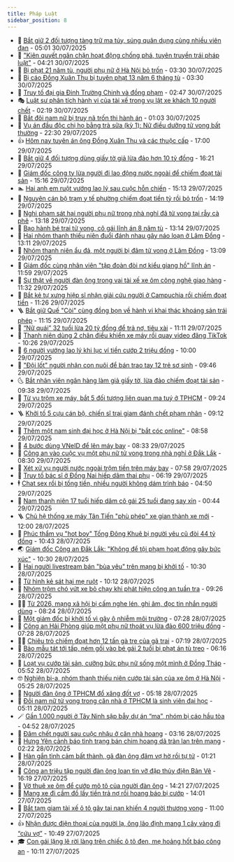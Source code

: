 ```yaml
---
title: Pháp Luật
sidebar_position: 8
---
```


<!-- dantri-phap-luat:START -->
- 🌊 [Bắt giữ 2 đối tượng tàng trữ ma túy, súng quân dụng cùng nhiều viên đạn](https://dantri.com.vn/phap-luat/bat-giu-2-doi-tuong-tang-tru-ma-tuy-sung-quan-dung-cung-nhieu-vien-dan-20250730115021411.htm) - 05:01 30/07/2025
- 🐲 [&quot;Kiên quyết ngăn chặn hoạt động chống phá, tuyên truyền trái pháp luật&quot;](https://dantri.com.vn/phap-luat/kien-quyet-ngan-chan-hoat-dong-chong-pha-tuyen-truyen-trai-phap-luat-20250730110504929.htm) - 04:21 30/07/2025
- 🌁 [Bị phạt 21 năm tù, người phụ nữ ở Hà Nội bỏ trốn](https://dantri.com.vn/phap-luat/bi-phat-21-nam-tu-nguoi-phu-nu-o-ha-noi-bo-tron-20250730102535373.htm) - 03:30 30/07/2025
- 🎃 [Bị cáo Đồng Xuân Thụ bị tuyên phạt 13 năm 6 tháng tù](https://dantri.com.vn/phap-luat/bi-cao-dong-xuan-thu-bi-tuyen-phat-13-nam-6-thang-tu-20250730100049526.htm) - 03:30 30/07/2025
- 🦅 [Truy tố đại gia Đinh Trường Chinh và đồng phạm](https://dantri.com.vn/phap-luat/truy-to-dai-gia-dinh-truong-chinh-va-dong-pham-20250730091812743.htm) - 02:47 30/07/2025
- 🎭 [Luật sư phân tích hành vi của tài xế trong vụ lật xe khách 10 người chết](https://dantri.com.vn/phap-luat/luat-su-phan-tich-hanh-vi-cua-tai-xe-trong-vu-lat-xe-khach-10-nguoi-chet-20250730085808659.htm) - 02:19 30/07/2025
- 🤗 [Bắt đôi nam nữ bị truy nã trốn thi hành án](https://dantri.com.vn/phap-luat/bat-doi-nam-nu-bi-truy-na-tron-thi-hanh-an-20250730071429162.htm) - 01:03 30/07/2025
- 🚀 [Vụ án đầu độc chị họ bằng trà sữa &lpar;kỳ 1&rpar;: Nữ điều dưỡng tử vong bất thường](https://dantri.com.vn/phap-luat/vu-an-dau-doc-chi-ho-bang-tra-sua-ky-1-nu-dieu-duong-tu-vong-bat-thuong-20250729221957810.htm) - 22:30 29/07/2025
- 👍 [Hôm nay tuyên án ông Đồng Xuân Thụ và các thuộc cấp](https://dantri.com.vn/phap-luat/hom-nay-tuyen-an-ong-dong-xuan-thu-va-cac-thuoc-cap-20250729210547826.htm) - 17:00 29/07/2025
- 🧐 [Bắt giữ 4 đối tượng dùng giấy tờ giả lừa đảo hơn 10 tỷ đồng](https://dantri.com.vn/phap-luat/bat-giu-4-doi-tuong-dung-giay-to-gia-lua-dao-hon-10-ty-dong-20250729230721668.htm) - 16:21 29/07/2025
- 🫶 [Giám đốc công ty lừa người đi lao động nước ngoài để chiếm đoạt tài sản](https://dantri.com.vn/phap-luat/giam-doc-cong-ty-lua-nguoi-di-lao-dong-nuoc-ngoai-de-chiem-doat-tai-san-20250729215130873.htm) - 15:16 29/07/2025
- 🏊 [Hai anh em ruột vướng lao lý sau cuộc hỗn chiến](https://dantri.com.vn/phap-luat/hai-anh-em-ruot-vuong-lao-ly-sau-cuoc-hon-chien-20250729215759101.htm) - 15:13 29/07/2025
- 🌋 [Nguyên cán bộ trạm y tế phường chiếm đoạt tiền tỷ rồi bỏ trốn](https://dantri.com.vn/phap-luat/nguyen-can-bo-tram-y-te-phuong-chiem-doat-tien-ty-roi-bo-tron-20250729211512623.htm) - 14:19 29/07/2025
- 👹 [Nghi phạm sát hại người phụ nữ trong nhà nghỉ đã tử vong tại rẫy cà phê](https://dantri.com.vn/phap-luat/nghi-pham-sat-hai-nguoi-phu-nu-trong-nha-nghi-da-tu-vong-tai-ray-ca-phe-20250729195425394.htm) - 13:18 29/07/2025
- 🫣 [Bạo hành bé trai tử vong, cô gái lĩnh án 8 năm tù](https://dantri.com.vn/phap-luat/bao-hanh-be-trai-tu-vong-co-gai-linh-an-8-nam-tu-20250729194117419.htm) - 13:14 29/07/2025
- 🎃 [Hai nhóm thanh thiếu niên đuổi đánh nhau gây náo loạn ở Lâm Đồng](https://dantri.com.vn/phap-luat/hai-nhom-thanh-thieu-nien-duoi-danh-nhau-gay-nao-loan-o-lam-dong-20250729194632964.htm) - 13:11 29/07/2025
- 🌝 [Nhóm thanh niên ẩu đả, một người bị đâm tử vong ở Lâm Đồng](https://dantri.com.vn/phap-luat/nhom-thanh-nien-au-da-mot-nguoi-bi-dam-tu-vong-o-lam-dong-20250729190957962.htm) - 13:09 29/07/2025
- 🚀 [Giám đốc cùng nhân viên &quot;tập đoàn đòi nợ kiểu giang hồ&quot; lĩnh án](https://dantri.com.vn/phap-luat/giam-doc-cung-nhan-vien-tap-doan-doi-no-kieu-giang-ho-linh-an-20250729185153073.htm) - 11:59 29/07/2025
- 🥷 [Sự thật về người đàn ông trong vai tài xế xe ôm công nghệ giao hàng](https://dantri.com.vn/phap-luat/su-that-ve-nguoi-dan-ong-trong-vai-tai-xe-xe-om-cong-nghe-giao-hang-20250729181336011.htm) - 11:32 29/07/2025
- 👺 [Bắt kẻ tự xưng hiệp sĩ nhận giải cứu người ở Campuchia rồi chiếm đoạt tiền](https://dantri.com.vn/phap-luat/bat-ke-tu-xung-hiep-si-nhan-giai-cuu-nguoi-o-campuchia-roi-chiem-doat-tien-20250729180728860.htm) - 11:26 29/07/2025
- 🪜 [Bắt giữ Quế &quot;Còi&quot; cùng đồng bọn về hành vi khai thác khoáng sản trái phép](https://dantri.com.vn/phap-luat/bat-giu-que-coi-cung-dong-bon-ve-hanh-vi-khai-thac-khoang-san-trai-phep-20250729174410330.htm) - 11:15 29/07/2025
- 🦄 [“Nữ quái” 32 tuổi lừa 20 tỷ đồng để trả nợ, tiêu xài](https://dantri.com.vn/phap-luat/nu-quai-32-tuoi-lua-20-ty-dong-de-tra-no-tieu-xai-20250729173903556.htm) - 11:11 29/07/2025
- 🦍 [Thanh niên dùng 2 chân điều khiển xe máy rồi quay video đăng TikTok](https://dantri.com.vn/phap-luat/thanh-nien-dung-2-chan-dieu-khien-xe-may-roi-quay-video-dang-tiktok-20250729164329559.htm) - 10:26 29/07/2025
- 🌁 [6 người vướng lao lý khi lục ví tiền cướp 2 triệu đồng](https://dantri.com.vn/phap-luat/6-nguoi-vuong-lao-ly-khi-luc-vi-tien-cuop-2-trieu-dong-20250729144250402.htm) - 10:00 29/07/2025
- 💯 [&quot;Đội lốt&quot; người nhận con nuôi để bán trao tay 12 trẻ sơ sinh](https://dantri.com.vn/phap-luat/doi-lot-nguoi-nhan-con-nuoi-de-ban-trao-tay-12-tre-so-sinh-20250729163546613.htm) - 09:46 29/07/2025
- 🌜 [Bắt nhân viên ngân hàng làm giả giấy tờ, lừa đảo chiếm đoạt tài sản](https://dantri.com.vn/phap-luat/bat-nhan-vien-ngan-hang-lam-gia-giay-to-lua-dao-chiem-doat-tai-san-20250729161816897.htm) - 09:38 29/07/2025
- 👹 [Từ vụ trộm xe máy, bắt 5 đối tượng liên quan ma tuý ở TPHCM](https://dantri.com.vn/phap-luat/tu-vu-trom-xe-may-bat-5-doi-tuong-lien-quan-ma-tuy-o-tphcm-20250729154553636.htm) - 09:24 29/07/2025
- 🪜 [Khởi tố 5 cựu cán bộ, chiến sĩ trại giam đánh chết phạm nhân](https://dantri.com.vn/phap-luat/khoi-to-5-cuu-can-bo-chien-si-trai-giam-danh-chet-pham-nhan-20250729160349048.htm) - 09:12 29/07/2025
- 🦩 [Thêm một nam sinh đại học ở Hà Nội bị &quot;bắt cóc online&quot;](https://dantri.com.vn/phap-luat/them-mot-nam-sinh-dai-hoc-o-ha-noi-bi-bat-coc-online-20250729155049730.htm) - 08:58 29/07/2025
- 💂 [4 bước dùng VNeID để lên máy bay](https://dantri.com.vn/phap-luat/4-buoc-dung-vneid-de-len-may-bay-20250729153018745.htm) - 08:33 29/07/2025
- 💃 [Công an vào cuộc vụ một phụ nữ tử vong trong nhà nghỉ ở Đắk Lắk](https://dantri.com.vn/phap-luat/cong-an-vao-cuoc-vu-mot-phu-nu-tu-vong-trong-nha-nghi-o-dak-lak-20250729151531241.htm) - 08:30 29/07/2025
- 🧐 [Xét xử vụ người nước ngoài trộm tiền trên máy bay](https://dantri.com.vn/phap-luat/xet-xu-vu-nguoi-nuoc-ngoai-trom-tien-tren-may-bay-20250729145254402.htm) - 07:58 29/07/2025
- 🤗 [Truy tố bác sĩ ở Đồng Nai hiếp dâm thai phụ](https://dantri.com.vn/phap-luat/truy-to-bac-si-o-dong-nai-hiep-dam-thai-phu-20250729125745283.htm) - 06:19 29/07/2025
- 🕴 [Chat sex rồi bị tống tiền, nhiều người không dám trình báo](https://dantri.com.vn/phap-luat/chat-sex-roi-bi-tong-tien-nhieu-nguoi-khong-dam-trinh-bao-20250729113818563.htm) - 04:50 29/07/2025
- 🐎 [Nam thanh niên 17 tuổi hiếp dâm cô gái 25 tuổi đang say xỉn](https://dantri.com.vn/phap-luat/nam-thanh-nien-17-tuoi-hiep-dam-co-gai-25-tuoi-dang-say-xin-20250728222654692.htm) - 00:44 29/07/2025
- 🪜 [Chủ hệ thống xe máy Tân Tiến &quot;phù phép&quot; xe gian thành xe mới](https://dantri.com.vn/phap-luat/chu-he-thong-xe-may-tan-tien-phu-phep-xe-gian-thanh-xe-moi-20250728181853691.htm) - 12:00 28/07/2025
- 🤭 [Phúc thẩm vụ &quot;hot boy&quot; Tống Đông Khuê bị người yêu cũ đòi 44 tỷ đồng](https://dantri.com.vn/phap-luat/phuc-tham-vu-hot-boy-tong-dong-khue-bi-nguoi-yeu-cu-doi-44-ty-dong-20250728164758101.htm) - 10:43 28/07/2025
- 🌏 [Giám đốc Công an Đắk Lắk: &quot;Không để tội phạm hoạt động gây bức xúc&quot;](https://dantri.com.vn/phap-luat/giam-doc-cong-an-dak-lak-khong-de-toi-pham-hoat-dong-gay-buc-xuc-20250728171921112.htm) - 10:30 28/07/2025
- 🎃 [Hai người livestream bán &quot;bùa yêu&quot; trên mạng bị khởi tố](https://dantri.com.vn/phap-luat/hai-nguoi-livestream-ban-bua-yeu-tren-mang-bi-khoi-to-20250728171903128.htm) - 10:30 28/07/2025
- 🗽 [Tử hình kẻ sát hại mẹ ruột](https://dantri.com.vn/phap-luat/tu-hinh-ke-sat-hai-me-ruot-20250728165452417.htm) - 10:12 28/07/2025
- 🌁 [Nhóm trộm chó vứt xe bỏ chạy khi phát hiện công an tuần tra](https://dantri.com.vn/phap-luat/nhom-trom-cho-vut-xe-bo-chay-khi-phat-hien-cong-an-tuan-tra-20250728155037132.htm) - 09:26 28/07/2025
- 🧑‍💻 [Từ 2026, mạng xã hội bị cấm nghe lén, ghi âm, đọc tin nhắn người dùng](https://dantri.com.vn/phap-luat/tu-2026-mang-xa-hoi-bi-cam-nghe-len-ghi-am-doc-tin-nhan-nguoi-dung-20250728152025795.htm) - 08:24 28/07/2025
- 🌮 [Một giám đốc bị khởi tố vì gây ô nhiễm môi trường](https://dantri.com.vn/phap-luat/mot-giam-doc-bi-khoi-to-vi-gay-o-nhiem-moi-truong-20250728141433745.htm) - 07:28 28/07/2025
- 🤗 [Công an Hải Phòng giúp một phụ nữ thoát vụ lừa đảo 600 triệu đồng](https://dantri.com.vn/phap-luat/cong-an-hai-phong-giup-mot-phu-nu-thoat-vu-lua-dao-600-trieu-dong-20250728141017589.htm) - 07:28 28/07/2025
- 👨‍🏫 [Chiêu trò chiếm đoạt hơn 12 tấn gà tre của gã trai](https://dantri.com.vn/phap-luat/chieu-tro-chiem-doat-hon-12-tan-ga-tre-cua-ga-trai-20250728135547718.htm) - 07:19 28/07/2025
- 🎉 [Bảo mẫu tát tới tấp, ném gối vào bé gái 2 tuổi bị phạt án tù treo](https://dantri.com.vn/phap-luat/bao-mau-tat-toi-tap-nem-goi-vao-be-gai-2-tuoi-bi-phat-an-tu-treo-20250728130334572.htm) - 06:16 28/07/2025
- 🤗 [Loạt vụ cướp tài sản, cưỡng bức phụ nữ sống một mình ở Đồng Tháp](https://dantri.com.vn/phap-luat/loat-vu-cuop-tai-san-cuong-buc-phu-nu-song-mot-minh-o-dong-thap-20250728110640718.htm) - 05:52 28/07/2025
- 🤓 [Nghiện bi-a, nhóm thanh thiếu niên cướp tài sản của xe ôm ở Hà Nội](https://dantri.com.vn/phap-luat/nghien-bi-a-nhom-thanh-thieu-nien-cuop-tai-san-cua-xe-om-o-ha-noi-20250728121921910.htm) - 05:25 28/07/2025
- 👹 [Người đàn ông ở TPHCM đổ xăng đốt vợ](https://dantri.com.vn/phap-luat/nguoi-dan-ong-o-tphcm-do-xang-dot-vo-20250728114152285.htm) - 05:18 28/07/2025
- 🐘 [Đôi nam nữ tử vong trong căn nhà ở TPHCM là sinh viên đại học](https://dantri.com.vn/phap-luat/doi-nam-nu-tu-vong-trong-can-nha-o-tphcm-la-sinh-vien-dai-hoc-20250728115708357.htm) - 05:11 28/07/2025
- 🪄 [Gần 1.000 người ở Tây Ninh sập bẫy dự án “ma”, nhóm bị cáo hầu tòa](https://dantri.com.vn/phap-luat/gan-1000-nguoi-o-tay-ninh-sap-bay-du-an-ma-nhom-bi-cao-hau-toa-20250728112454428.htm) - 04:52 28/07/2025
- 💄 [Đâm chết người sau cuộc nhậu ở căn nhà hoang](https://dantri.com.vn/phap-luat/dam-chet-nguoi-sau-cuoc-nhau-o-can-nha-hoang-20250728100530536.htm) - 03:16 28/07/2025
- 🐎 [Hưng Yên cảnh báo tình trạng bán chim hoang dã tràn lan trên mạng](https://dantri.com.vn/phap-luat/hung-yen-canh-bao-tinh-trang-ban-chim-hoang-da-tran-lan-tren-mang-20250728083817626.htm) - 02:22 28/07/2025
- 💯 [Hàn gắn tình cảm bất thành, gã đàn ông đâm vợ hờ rồi tự tử](https://dantri.com.vn/phap-luat/han-gan-tinh-cam-bat-thanh-ga-dan-ong-dam-vo-ho-roi-tu-tu-20250728064719447.htm) - 01:21 28/07/2025
- 💯 [Công an triệu tập người đàn ông loan tin vỡ đập thủy điện Bản Vẽ](https://dantri.com.vn/phap-luat/cong-an-trieu-tap-nguoi-dan-ong-loan-tin-vo-dap-thuy-dien-ban-ve-20250727225517924.htm) - 16:19 27/07/2025
- 🌈 [Vờ thuê xe ôm để cướp mô tô của người đàn ông](https://dantri.com.vn/phap-luat/vo-thue-xe-om-de-cuop-mo-to-cua-nguoi-dan-ong-20250727202838786.htm) - 14:21 27/07/2025
- 🧠 [Mang xe đi cầm đồ lấy tiền trả nợ rồi hoang báo bị cướp](https://dantri.com.vn/phap-luat/mang-xe-di-cam-do-lay-tien-tra-no-roi-hoang-bao-bi-cuop-20250727203936855.htm) - 14:01 27/07/2025
- 🌈 [Bắt tạm giam tài xế ô tô gây tai nạn khiến 4 người thương vong](https://dantri.com.vn/phap-luat/bat-tam-giam-tai-xe-o-to-gay-tai-nan-khien-4-nguoi-thuong-vong-20250727174148142.htm) - 11:00 27/07/2025
- 👍 [Nhận được điện thoại của người lạ, ông lão định mang 1 cây vàng đi “cứu vợ”](https://dantri.com.vn/phap-luat/nhan-duoc-dien-thoai-cua-nguoi-la-ong-lao-dinh-mang-1-cay-vang-di-cuu-vo-20250727174420271.htm) - 10:49 27/07/2025
- 🎓 [Con gái lặng lẽ rời làng trên chiếc ô tô đen, mẹ hoảng hốt báo công an](https://dantri.com.vn/phap-luat/con-gai-lang-le-roi-lang-tren-chiec-o-to-den-me-hoang-hot-bao-cong-an-20250727163558848.htm) - 10:11 27/07/2025<!-- dantri-phap-luat:END -->
